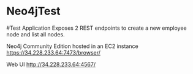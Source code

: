 # Neo4jTest

#Test Application
Exposes 2 REST endpoints to create a new employee node and list all nodes.

Neo4j Community Edition hosted in an EC2 instance
https://34.228.233.64:7473/browser/

Web UI
http://34.228.233.64:4567/